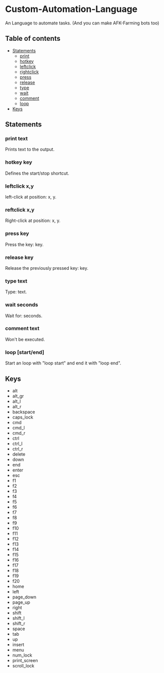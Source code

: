 # Custom-Automation-Language
An Language to automate tasks. (And you can make AFK-Farming bots too)
## Table of contents
- [Statements](#Statements)
  - [print](#print-text)
  - [hotkey](#hotkey-key)
  - [leftclick](#leftclick-xy)
  - [rightclick](#rightclick-xy)
  - [press](#press-key)
  - [release](#release-key)
  - [type](#type-text)
  - [wait](#wait-seconds)
  - [comment](#comment-text)
  - [loop](#loop-startend)
- [Keys](#Keys)
## Statements
### print text
Prints text to the output.
### hotkey key
Defines the start/stop shortcut.
### leftclick x,y
left-click at position: x, y.
### reftclick x,y
Right-click at position: x, y.
### press key
Press the key: key.
### release key
Release the previously pressed key: key.
### type text
Type: text.
### wait seconds
Wait for: seconds.
### comment text
Won't be executed.
### loop [start/end]
Start an loop with "loop start" and end it with "loop end".
## Keys
- alt
- alt_gr
- alt_l
- alt_r
- backspace
- caps_lock
- cmd
- cmd_l
- cmd_r
- ctrl
- ctrl_l
- ctrl_r
- delete
- down
- end
- enter
- esc
- f1
- f2
- f3
- f4
- f5
- f6
- f7
- f8
- f9
- f10
- f11
- f12
- f13
- f14
- f15
- f16
- f17
- f18
- f19
- f20
- home
- left
- page_down
- page_up
- right
- shift
- shift_l
- shift_r
- space
- tab
- up
- insert
- menu
- num_lock
- print_screen
- scroll_lock
